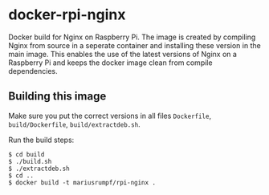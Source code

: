 # docker-rpi-nginx

Docker build for Nginx on Raspberry Pi. The image is created by compiling Nginx
from source in a seperate container and installing these version in the main
image. This enables the use of the latest versions of Nginx on a Raspberry Pi and keeps the docker image clean from compile dependencies.

## Building this image
Make sure you put the correct versions in all files
`Dockerfile`, `build/Dockerfile`, `build/extractdeb.sh`.

Run the build steps:
```
$ cd build
$ ./build.sh
$ ./extractdeb.sh
$ cd ..
$ docker build -t mariusrumpf/rpi-nginx .
```
